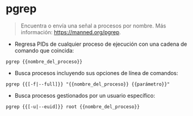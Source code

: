 # pgrep

> Encuentra o envía una señal a procesos por nombre.
> Más información: <https://manned.org/pgrep>.

- Regresa PIDs de cualquier proceso de ejecución con una cadena de comando que coincida:

`pgrep {{nombre_del_proceso}}`

- Busca procesos incluyendo sus opciones de línea de comandos:

`pgrep {{[-f|--full]}} "{{nombre_del_proceso}} {{parámetro}}"`

- Busca procesos gestionados por un usuario específico:

`pgrep {{[-u|--euid]}} root {{nombre_del_proceso}}`
